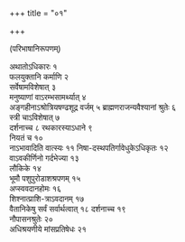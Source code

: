 +++
title = "०१"

+++

(परिभाषानिरूपणम्)

अथातोऽधिकारः १   
फलयुक्तानि कर्माणि २   
सर्वेषामविशेषात् ३   
मनुष्याणां
वाऽरम्भसामर्थ्यात् ४   
अङ्गहीनाऽश्रोत्रियषण्ढशूद्र वर्जम् ५
ब्राह्मणराजन्यवैश्यानां श्रुतेः ६   
स्त्री चाऽविशेषात् ७   
दर्शनाच्च ८
रथकारस्याऽधाने ९   
नियतं च १०   
नाऽभावादिति वात्स्यः ११
निषा-दस्थपतिर्गावेधुकेऽधिकृतः १२   
वाऽवकीर्णिनो
गर्दभेज्या १३   
लौकिके १४   
भूमौ पशुपुरोडाशश्रपणम् १५   
अप्स्ववदानहोमः
१६   
शिश्नात्प्राशि-त्राऽवदानम् १७   
वैतानिकेषु सर्वं सर्वार्थत्वात् १८
दर्शनाच्च १९   
नौपासनश्रुतेः २०   
अधिश्रयणीये मांसप्रतिषेधः २१   
